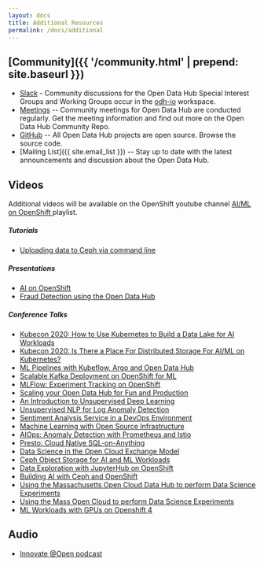 ```yaml
---
layout: docs
title: Additional Resources
permalink: /docs/additional
---
```


## [Community]({{ '/community.html' | prepend: site.baseurl }})
- [Slack](https://odh-io.slack.com)  - Community discussions for the Open Data Hub Special Interest Groups and Working Groups occur in the [odh-io](https://odh-io.slack.com) workspace.
- [Meetings](http://opendatahub.io/community.html) -- Community meetings for Open Data Hub are conducted regularly.  Get the meeting information and find out more on the Open Data Hub Community Repo.
- [GitHub]({{site.repo}}) -- All Open Data Hub projects are open source.  Browse the source code.
- [Mailing List]({{ site.email_list }}) -- Stay up to date with the latest announcements and discussion about the Open Data Hub.


## Videos
Additional videos will be available on the OpenShift youtube channel <a class="external-link" href="https://www.youtube.com/playlist?list=PLaR6Rq6Z4Iqcg2znnClv-xbj93Q_wcY8L" target="_blank"><i class="fas fa-external-link-alt"></i>AI/ML on OpenShift </a> playlist.

##### Tutorials
- [Uploading data to Ceph via command line](https://youtu.be/d6X1xvDXewM)

##### Presentations
- [AI on OpenShift](https://www.youtube.com/watch?v=MD1x2IT7rdg)
- [Fraud Detection using the Open Data Hub](https://youtu.be/IcQ2bhsw_kQ)

##### Conference Talks
- [Kubecon 2020: How to Use Kubernetes to Build a Data Lake for AI Workloads](https://www.youtube.com/watch?v=0HIelZ3qMLE)
- [Kubecon 2020: Is There a Place For Distributed Storage For AI/ML on Kubernetes?](https://www.youtube.com/watch?v=9XhbXtPKttM&feature=youtu.be)
- [ML Pipelines with Kubeflow, Argo and Open Data Hub](https://youtu.be/NZOky2Gm0iA?list=PLU1vS0speL2bxDVhBGZOiNQotzkdxJ8ln)
- [Scalable Kafka Deployment on OpenShift for ML](https://youtu.be/og_Abr9jZJU?list=PLU1vS0speL2bxDVhBGZOiNQotzkdxJ8ln)
- [MLFlow: Experiment Tracking on OpenShift](https://youtu.be/WgEKfAj7PLc?list=PLU1vS0speL2bxDVhBGZOiNQotzkdxJ8ln)
- [Scaling your Open Data Hub for Fun and Production](https://youtu.be/dkuTaxWUrfE?list=PLU1vS0speL2bxDVhBGZOiNQotzkdxJ8ln)
- [An Introduction to Unsupervised Deep Learning](https://youtu.be/tpDV8nUv45c?list=PLU1vS0speL2bxDVhBGZOiNQotzkdxJ8ln)
- [Unsupervised NLP for Log Anomaly Detection](https://youtu.be/Dt81qwza-zA?list=PLU1vS0speL2bxDVhBGZOiNQotzkdxJ8ln)
- [Sentiment Analysis Service in a DevOps Environment](https://youtu.be/2QJ367chSS0?list=PLU1vS0speL2bxDVhBGZOiNQotzkdxJ8ln)
- [Machine Learning with Open Source Infrastructure](https://youtu.be/K8G_0z5jbcA?list=PLU1vS0speL2bxDVhBGZOiNQotzkdxJ8ln)
- [AIOps: Anomaly Detection with Prometheus and Istio](https://youtu.be/5lT-GajT_Wo?list=PLU1vS0speL2bxDVhBGZOiNQotzkdxJ8ln)
- [Presto: Cloud Native SQL-on-Anything](https://youtu.be/73VZaP3Mh-M?list=PLU1vS0speL2bxDVhBGZOiNQotzkdxJ8ln)
- [Data Science in the Open Cloud Exchange Model](https://youtu.be/KWDUkm1ZeKY?list=PLU1vS0speL2bxDVhBGZOiNQotzkdxJ8ln)
- [Ceph Object Storage for AI and ML Workloads](https://www.youtube.com/watch?v=n2IW3VIZmg4)
- [Data Exploration with JupyterHub on OpenShift](https://www.youtube.com/watch?v=by0l3b55i7g)
- [Building AI with Ceph and OpenShift](https://www.youtube.com/watch?v=B6E7SyxOB2M)
- [Using the Massachusetts Open Cloud Data Hub to perform Data Science Experiments](https://www.youtube.com/watch?v=iUJ6RGfY0JQ)
- [Using the Mass Open Cloud to perform Data Science Experiments](https://youtu.be/CZwUCgkKIc4)
- [ML Workloads with GPUs on Openshift 4](https://www.youtube.com/watch?v=RbJurxB4RSo&feature=youtu.be)

## Audio
- [Innovate @Open podcast](https://grhpodcasts.s3.amazonaws.com/opendatahub1908.mp3)
